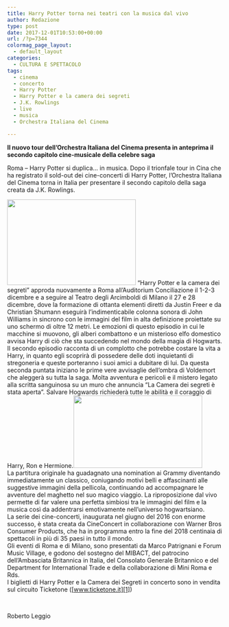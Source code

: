 ```yaml
---
title: Harry Potter torna nei teatri con la musica dal vivo
author: Redazione
type: post
date: 2017-12-01T10:53:00+00:00
url: /?p=7344
colormag_page_layout:
  - default_layout
categories:
  - CULTURA E SPETTACOLO
tags:
  - cinema
  - concerto
  - Harry Potter
  - Harry Potter e la camera dei segreti
  - J.K. Rowlings
  - live
  - musica
  - Orchestra Italiana del Cinema

---
```

**Il nuovo tour dell’Orchestra Italiana del Cinema presenta in anteprima il secondo capitolo cine-musicale della celebre saga**

Roma – Harry Potter si duplica… in musica. Dopo il trionfale tour in Cina che ha registrato il sold-out dei cine-concerti di Harry Potter, l’Orchestra Italiana del Cinema torna in Italia per presentare il secondo capitolo della saga creata da J.K. Rowlings.

<img decoding="async" loading="lazy" class="size-medium wp-image-7345 alignleft" src="https://progressonline.it/wp-content/uploads/2017/12/potter-dal-vivo-1-300x200.jpg" alt="" width="300" height="200" /> “Harry Potter e la camera dei segreti” approda nuovamente a Roma all’Auditorium Conciliazione il 1-2-3 dicembre e a seguire al Teatro degli Arcimboldi di Milano il 27 e 28 dicembre, dove la formazione di ottanta elementi diretti da Justin Freer e da Christian Shumann eseguirà l’indimenticabile colonna sonora di John Williams in sincrono con le immagini del film in alta definizione proiettate su uno schermo di oltre 12 metri. Le emozioni di questo episodio in cui le macchine si muovono, gli alberi combattono e un misterioso elfo domestico avvisa Harry di ciò che sta succedendo nel mondo della magia di Hogwarts. Il secondo episodio racconta di un complotto che potrebbe costare la vita a Harry, in quanto egli scoprirà di possedere delle doti inquietanti di stregoneria e queste porteranno i suoi amici a dubitare di lui. Da questa seconda puntata iniziano le prime vere avvisaglie dell’ombra di Voldemort che aleggerà su tutta la saga. Molta avventura e pericoli e il mistero legato alla scritta sanguinosa su un muro che annuncia “La Camera dei segreti è stata aperta”. Salvare Hogwards richiederà tutte le abilità e il coraggio di Harry, Ron e Hermione.<img decoding="async" loading="lazy" class="size-medium wp-image-7346 alignright" src="https://progressonline.it/wp-content/uploads/2017/12/potter-dal-vivo-2-300x169.jpg" alt="" width="300" height="169" />  
La partitura originale ha guadagnato una nomination ai Grammy diventando immediatamente un classico, coniugando motivi belli e affascinanti alle suggestive immagini della pellicola, continuando ad accompagnare le avventure del maghetto nel suo magico viaggio. La riproposizione dal vivo permette di far valere una perfetta simbiosi tra le immagini del film e la musica così da addentrarsi emotivamente nell’universo hogwartsiano.  
La serie dei cine-concerti, inaugurata nel giugno del 2016 con enorme successo, è stata creata da CineConcert in collaborazione con Warner Bros Consumer Products, che ha in programma entro la fine del 2018 centinaia di spettacoli in più di 35 paesi in tutto il mondo.  
Gli eventi di Roma e di Milano, sono presentati da Marco Patrignani e Forum Music Village, e godono del sostegno del MIBACT, del patrocino dell’Ambasciata Britannica in Italia, del Consolato Generale Britannico e del Department for International Trade e della collaborazione di Mini Roma e Rds.  
I biglietti di Harry Potter e la Camera dei Segreti in concerto sono in vendita sul circuito Ticketone ([www.ticketone.it][1])

&nbsp;

Roberto Leggio

 [1]: https://www.ticketone.it